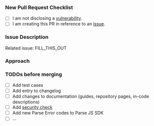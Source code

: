 ### New Pull Request Checklist
<!--
    Please check the following boxes [x] before submitting your issue.
    Click the "Preview" tab for better readability.
    Thanks for contributing to Parse Server!
-->

- [ ] I am not disclosing a [vulnerability](https://github.com/parse-community/parse-server/blob/master/SECURITY.md).
- [ ] I am creating this PR in reference to an [issue](https://github.com/parse-community/parse-server/issues?q=is%3Aissue).

### Issue Description
<!-- Add a brief description of the issue this PR solves. -->

Related issue: FILL_THIS_OUT

### Approach
<!-- Add a description of the approach in this PR. -->

### TODOs before merging
<!--
    Add TODOs that need to be completed before merging this PR.
    Delete suggested TODOs that do not apply to this PR.
-->

- [ ] Add test cases
- [ ] Add entry to changelog
- [ ] Add changes to documentation (guides, repository pages, in-code descriptions)
- [ ] Add [security check](https://github.com/parse-community/parse-server/blob/master/CONTRIBUTING.md#security-checks)
- [ ] Add new Parse Error codes to Parse JS SDK <!-- no hard-coded error codes in Parse Server -->
- [ ] ...